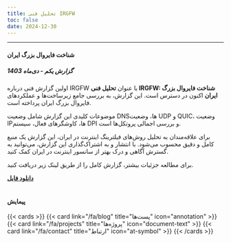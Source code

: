 ```yaml
---
title: تحلیل فنی IRGFW
toc: false
date: 2024-12-30
---
```

---

#### شناخت فایروال بزرگ ایران
##### گزارش یکم - دی‌ماه 1403

اولین گزارش فنی درباره IRGFW با عنوان **تحلیل فنی IRGFW: شناخت فایروال بزرگ ایران** اکنون در دسترس است. این گزارش، به بررسی جامع زیرساخت‌ها و عملکردهای فایروال بزرگ ایران پرداخته است.

موضوعات کلیدی این گزارش شامل وضعیت DNSها، وضعیت UDP و QUIC، وضعیت IPها، کاوشگرهای فعال، سیستم DPI و بررسی اجمالی پروتکل‌ها است.

برای علاقه‌مندان به تحلیل روش‌های فیلترینگ اینترنت در ایران، این گزارش یک منبع کامل و دقیق محسوب می‌شود. با انتشار و به اشتراک‌گذاری این گزارش، می‌توانید به گسترش آگاهی و درک بهتر از سانسور اینترنت در ایران کمک کنید.

برای مطالعه جزئیات بیشتر، گزارش کامل را از طریق لینک زیر دریافت کنید.

<a href="https://raw.githubusercontent.com/irgfw/irgfw-website/ad91766f62b8b666eb705a5d90136bba0f72fc42/static/files/project1/IRGFW-Report1-Persian.pdf" target="_blank" rel="noopener noreferrer" class="btn-link">
  <div class="dl-btn-wrapper">
    <div class="dl-btn-div">
      <strong>دانلود فایل</strong>
    </div>
  </div>
</a>

<br>

#### پیمایش
{{< cards >}}
  {{< card link="/fa/blog" title="پست‌ها" icon="annotation" >}}
  {{< card link="/fa/projects" title="پروژه‌ها" icon="document-text" >}}
  {{< card link="/fa/contact" title="ارتباط" icon="at-symbol" >}}
{{< /cards >}}

